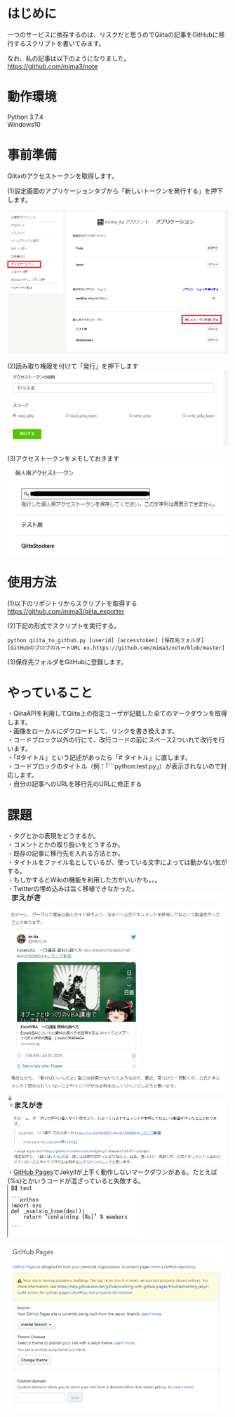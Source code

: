 # はじめに  
一つのサービスに依存するのは、リスクだと思うのでQiitaの記事をGitHubに移行するスクリプトを書いてみます。  
  
なお、私の記事は以下のようになりました。  
https://github.com/mima3/note  
  
  
# 動作環境  
Python 3.7.4  
Windows10  
  
# 事前準備  
Qiitaのアクセストークンを取得します。  
  
(1)設定画面のアプリケーションタブから「新しいトークンを発行する」を押下します。  
  
![image.png](/image/1027591c-3943-b695-c493-615457408997.png)  
  
(2)読み取り権限を付けて「発行」を押下します  
![image.png](/image/cc957b75-91f7-9f5e-7fd8-2be56c38061f.png)  
  
(3)アクセストークンをメモしておきます  
![image.png](/image/d28c2a4f-19a6-6255-7e30-3d1bbfaf2d42.png)  
  
# 使用方法  
(1)以下のリポジトリからスクリプトを取得する  
https://github.com/mima3/qiita_exporter  
  
(2)下記の形式でスクリプトを実行する。  
  
```
python qiita_to_github.py [userid] [accesstoken] [保存先フォルダ] [GitHubのブロブのルートURL ex.https://github.com/mima3/note/blob/master]
```  
  
(3)保存先フォルダをGitHubに登録します。  
  
# やっていること  
・QiitaAPIを利用してQiita上の指定ユーザが記載した全てのマークダウンを取得します。  
・画像をローカルにダウロードして、リンクを書き換えます。  
・コードブロック以外の行にて、改行コードの前にスペース2ついれて改行を行います。  
・「#タイトル」という記述があったら「# タイトル」に直します。  
・コードブロックのタイトル（例：「```python:test.py」）が表示されないので対応します。  
・自分の記事へのURLを移行先のURLに修正する  
  
  
# 課題  
・タグとかの表現をどうするか。  
・コメントとかの取り扱いをどうするか。  
・既存の記事に移行先を入れる方法とか。  
・タイトルをファイル名としているが、使っている文字によっては動かない気がする。  
・もしかするとWikiの機能を利用した方がいいかも。。。  
・Twitterの埋め込みは旨く移植できなかった。  
![image.png](/image/c95dfc36-1f1c-84d4-b0c6-bb718d0df4f0.png)  
↓  
![image.png](/image/6c0fae2e-d79e-3e84-6260-6cdab2ac6a0b.png)  
・[GitHub Pages](https://help.github.com/en/github/working-with-github-pages)でJekyllが上手く動作しないマークダウンがある。たとえば{%s}とかいうコードが混ざっていると失敗する。  
![image.png](/image/ae6eeab9-db67-c001-4dd9-064fde7f3fe3.png)  
  
![image.png](/image/c7a2502c-e9fd-eb2c-6ae4-5b04b5dd4eae.png)  
  
　  
